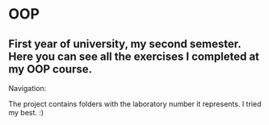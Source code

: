 # OOP
First year of university, my second semester. Here you can see all the exercises I completed at my OOP course.
------------------------------------------------------------------------------------------------------------------------------------------

Navigation:

The project contains folders with the laboratory number it represents. I tried my best. :)

